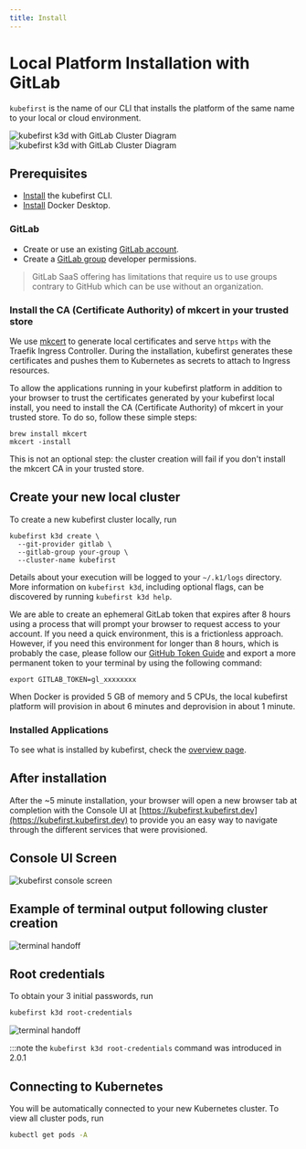 ```yaml
---
title: Install
---
```


# Local Platform Installation with GitLab

`kubefirst` is the name of our CLI that installs the platform of the same name to your local or cloud environment.

![kubefirst k3d with GitLab Cluster Diagram](../../../img/local/gitlab/installation-diagram-light.png#light-mode)![kubefirst k3d with GitLab Cluster Diagram](../../../img/local/gitlab/installation-diagram-dark.png#dark-mode)

## Prerequisites

- [Install](../../overview.md#install-the-kubefirst-cli) the kubefirst CLI.
- [Install](https://docs.docker.com/get-docker/) Docker Desktop.

### GitLab

- Create or use an existing [GitLab account](https://gitlab.com).
- Create a [GitLab group](https://docs.gitlab.com/ee/user/group/) developer permissions.

> GitLab SaaS offering has limitations that require us to use groups contrary to GitHub which can be use without an organization.

### Install the CA (Certificate Authority) of mkcert in your trusted store

We use [mkcert](https://github.com/FiloSottile/mkcert) to generate local certificates and serve `https` with the Traefik Ingress Controller. During the installation, kubefirst generates these certificates and pushes them to Kubernetes as secrets to attach to Ingress resources.

To allow the applications running in your kubefirst platform in addition to your browser to trust the certificates generated by your kubefirst local install, you need to install the CA (Certificate Authority) of mkcert in your trusted store. To do so, follow these simple steps:

```shell
brew install mkcert
mkcert -install
```

This is not an optional step: the cluster creation will fail if you don't install the mkcert CA in your trusted store.

## Create your new local cluster

To create a new kubefirst cluster locally, run

```shell
kubefirst k3d create \
  --git-provider gitlab \
  --gitlab-group your-group \
  --cluster-name kubefirst
```

Details about your execution will be logged to your `~/.k1/logs` directory. More information on `kubefirst k3d`, including optional flags, can be discovered by running `kubefirst k3d help`.

We are able to create an ephemeral GitLab token that expires after 8 hours using a process that will prompt your browser to request access to your account. If you need a quick environment, this is a frictionless approach. However, if you need this environment for longer than 8 hours, which is probably the case, please follow our [GitHub Token Guide](../../../explore/gitlab-token.md) and export a more permanent token to your terminal by using the following command:

```shell
export GITLAB_TOKEN=gl_xxxxxxxx
```

When Docker is provided 5 GB of memory and 5 CPUs, the local kubefirst platform will provision in about 6 minutes and deprovision in about 1 minute.

### Installed Applications

To see what is installed by kubefirst, check the [overview page](../../overview.md#platforms-details).

## After installation

After the ~5 minute installation, your browser will open a new browser tab at completion with the Console UI at [https://kubefirst.kubefirst.dev](https://kubefirst.kubefirst.dev) to provide you an easy way to navigate through the different services that were provisioned.

## Console UI Screen

![kubefirst console screen](../../../img/common/gitlab/console.png)

## Example of terminal output following cluster creation

![terminal handoff](../../../img/local/gitlab/handoff-screen.png)

## Root credentials

To obtain your 3 initial passwords, run

```bash
kubefirst k3d root-credentials
```

![terminal handoff](../../../img/common/kubefirst/root-credentials.png)

:::note the `kubefirst k3d root-credentials` command was introduced in 2.0.1

## Connecting to Kubernetes

You will be automatically connected to your new Kubernetes cluster. To view all cluster pods, run

```bash
kubectl get pods -A
```
